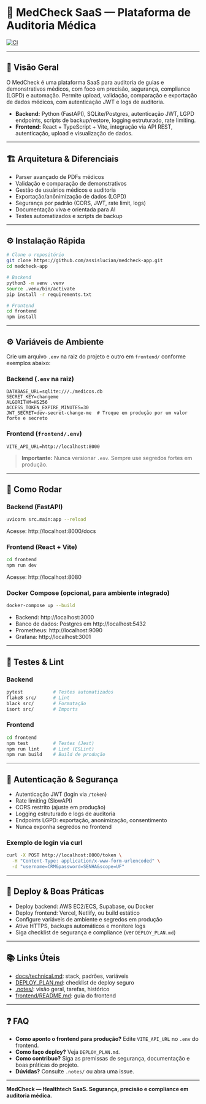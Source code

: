 # 🧠 MedCheck SaaS — Plataforma de Auditoria Médica

[![CI](https://github.com/assislucian/medcheck-app/actions/workflows/ci.yml/badge.svg)](https://github.com/assislucian/medcheck-app/actions)

---

## 🚀 Visão Geral

O MedCheck é uma plataforma SaaS para auditoria de guias e demonstrativos médicos, com foco em precisão, segurança, compliance (LGPD) e automação. Permite upload, validação, comparação e exportação de dados médicos, com autenticação JWT e logs de auditoria.

- **Backend:** Python (FastAPI), SQLite/Postgres, autenticação JWT, LGPD endpoints, scripts de backup/restore, logging estruturado, rate limiting.
- **Frontend:** React + TypeScript + Vite, integração via API REST, autenticação, upload e visualização de dados.

---

## 🏗️ Arquitetura & Diferenciais
- Parser avançado de PDFs médicos
- Validação e comparação de demonstrativos
- Gestão de usuários médicos e auditoria
- Exportação/anônimização de dados (LGPD)
- Segurança por padrão (CORS, JWT, rate limit, logs)
- Documentação viva e orientada para AI
- Testes automatizados e scripts de backup

---

## ⚙️ Instalação Rápida

```bash
# Clone o repositório
git clone https://github.com/assislucian/medcheck-app.git
cd medcheck-app

# Backend
python3 -m venv .venv
source .venv/bin/activate
pip install -r requirements.txt

# Frontend
cd frontend
npm install
```

---

## ⚙️ Variáveis de Ambiente

Crie um arquivo `.env` na raiz do projeto e outro em `frontend/` conforme exemplos abaixo:

### Backend (`.env` na raiz)
```
DATABASE_URL=sqlite:///./medicos.db
SECRET_KEY=changeme
ALGORITHM=HS256
ACCESS_TOKEN_EXPIRE_MINUTES=30
JWT_SECRET=dev-secret-change-me  # Troque em produção por um valor forte e secreto
```

### Frontend (`frontend/.env`)
```
VITE_API_URL=http://localhost:8000
```

> **Importante:** Nunca versionar `.env`. Sempre use segredos fortes em produção.

---

## 🏃 Como Rodar

### Backend (FastAPI)
```bash
uvicorn src.main:app --reload
```
Acesse: http://localhost:8000/docs

### Frontend (React + Vite)
```bash
cd frontend
npm run dev
```
Acesse: http://localhost:8080

### Docker Compose (opcional, para ambiente integrado)
```bash
docker-compose up --build
```
- Backend: http://localhost:3000
- Banco de dados: Postgres em http://localhost:5432
- Prometheus: http://localhost:9090
- Grafana: http://localhost:3001

---

## 🧪 Testes & Lint

### Backend
```bash
pytest           # Testes automatizados
flake8 src/      # Lint
black src/       # Formatação
isort src/       # Imports
```

### Frontend
```bash
cd frontend
npm test         # Testes (Jest)
npm run lint     # Lint (ESLint)
npm run build    # Build de produção
```

---

## 🔐 Autenticação & Segurança
- Autenticação JWT (login via `/token`)
- Rate limiting (SlowAPI)
- CORS restrito (ajuste em produção)
- Logging estruturado e logs de auditoria
- Endpoints LGPD: exportação, anonimização, consentimento
- Nunca exponha segredos no frontend

### Exemplo de login via curl
```bash
curl -X POST http://localhost:8000/token \
  -H "Content-Type: application/x-www-form-urlencoded" \
  -d "username=CRM&password=SENHA&scope=UF"
```

---

## 🚢 Deploy & Boas Práticas
- Deploy backend: AWS EC2/ECS, Supabase, ou Docker
- Deploy frontend: Vercel, Netlify, ou build estático
- Configure variáveis de ambiente e segredos em produção
- Ative HTTPS, backups automáticos e monitore logs
- Siga checklist de segurança e compliance (ver `DEPLOY_PLAN.md`)

---

## 📚 Links Úteis
- [docs/technical.md](docs/technical.md): stack, padrões, variáveis
- [DEPLOY_PLAN.md](DEPLOY_PLAN.md): checklist de deploy seguro
- [.notes/](.notes/): visão geral, tarefas, histórico
- [frontend/README.md](frontend/README.md): guia do frontend

---

## ❓ FAQ
- **Como aponto o frontend para produção?** Edite `VITE_API_URL` no `.env` do frontend.
- **Como faço deploy?** Veja `DEPLOY_PLAN.md`.
- **Como contribuo?** Siga as premissas de segurança, documentação e boas práticas do projeto.
- **Dúvidas?** Consulte `.notes/` ou abra uma issue.

---

**MedCheck — Healthtech SaaS. Segurança, precisão e compliance em auditoria médica.**
